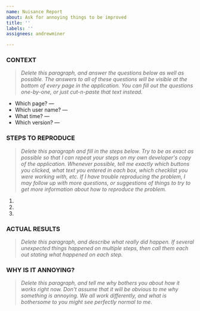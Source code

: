 ```yaml
---
name: Nuisance Report
about: Ask for annoying things to be improved
title: ''
labels: ''
assignees: andrewminer

---
```


### CONTEXT

> *Delete this paragraph, and answer the questions below as well as possible.  The answers to all of these questions will be visible at the bottom of every page in the application.  You can fill out the questions one-by-one, or just cut-n-paste that text instead.*

* Which page? — 
* Which user name? — 
* What time? —
* Which version? — 

### STEPS TO REPRODUCE

> *Delete this paragraph and fill in the steps below.  Try to be as exact as possible so that I can repeat your steps on my own developer's copy of the application.  Whenever possible, tell me exactly which buttons you clicked, what text you entered in each box, which checklist you were working with, etc.  If I have trouble reproducing the problem, I may follow up with more questions, or suggestions of things to try to get more information about how to reproduce the problem.*

1. 
2. 
3. 


### ACTUAL RESULTS

> *Delete this paragraph, and describe what *really did* happen.  If several unexpected things happened on multiple steps, then call them each out stating what happened on each step.*


### WHY IS IT ANNOYING?

> *Delete this paragraph, and tell me why bothers you about how it works right now.  Don't assume that it will be obvious to me why something is annoying.  We all work differently, and what is bothersome to you might see perfectly normal to me.*
